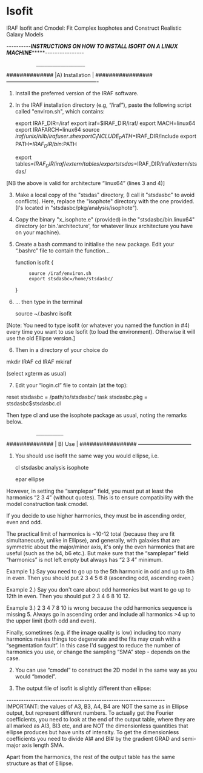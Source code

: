 # Isofit
IRAF Isofit and Cmodel: Fit Complex Isophotes and Construct Realistic Galaxy Models

----------***************INSTRUCTIONS ON HOW TO INSTALL ISOFIT ON A LINUX MACHINE********************----------------

               __________________
############## |A) Installation | #################
               —————————————————-

1. Install the preferred version of the IRAF software.
2. In the IRAF installation directory (e.g, “/iraf”), paste the following script called "environ.sh", which contains:

	export IRAF_DIR=/iraf
	export iraf=$IRAF_DIR/iraf/
	export MACH=linux64
	export IRAFARCH=linux64
	source ${iraf}/unix/hlib/irafuser.sh
	export C_INCLUDE_PATH=$IRAF_DIR/include
	export PATH=$IRAF_DIR/bin:$PATH

	export tables=$IRAF_DIR/iraf/extern/tables/
	export stsdas=$IRAF_DIR/iraf/extern/stsdas/

[NB the above is valid for architecture “linux64” (lines 3 and 4)]

3. Make a local copy of the "stsdas" directory, (I call it "stsdasbc" to avoid conflicts). Here, replace the "isophote" 
directory with the one provided. (I's located in "stsdasbc/pkg/analysis/isophote").

4. Copy the binary "x_isophote.e" (provided) in the "stsdasbc/bin.linux64" directory (or bin.'architecture', for whatever 
linux architecture you have on your machine).

4. Create a bash command to initialise the new package. Edit your “.bashrc” file to contain the function...

	function isofit {

        	source /iraf/environ.sh
        	export stsdasbc=/home/stsdasbc/
	}

5. ... then type in the terminal 

	 source ~/.bashrc
	 isofit

[Note: You need to type isofit (or whatever you named the function in #4) every time you want to use Isofit (to load the 
environment). Otherwise it will use the old Ellipse version.]

6. Then in a directory of your choice do

mkdir IRAF
cd IRAF
mkiraf

(select xgterm as usual)

7. Edit your “login.cl” file to contain (at the top):

reset stsdasbc = /path/to/stsdasbc/
task stsdasbc.pkg = stsdasbc$stsdasbc.cl

Then type cl and use the isophote package as usual, noting the remarks below.

               __________ 
############## | B) Use | #################
               ——————————

1. You should use isofit the same way you would ellipse, i.e.

	cl
	stsdasbc
	analysis
	isophote

	epar ellipse

However, in setting the “samplepar” field, you must put at least the harmonics “2 3 4” (without quotes). This
is to ensure compatibility with the model construction task cmodel.

If you decide to use higher harmonics, they must be in ascending order, even and odd.

The practical limit of harmonics is ~10-12 total (because they are fit simultaneously, unlike in Ellipse), 
and generally, with galaxies that are symmetric 
about the major/minor axis, it's only the even harmonics that are useful (such as 
the b4, b6 etc.). But make sure that the “samplepar” field “harmonics” is not left empty 
but always has “2 3 4” minimum. 

Example 1.) Say you need to go up to the 5th harmonic in odd and up to 8th in even. Then you
should put 2 3 4 5 6 8 (ascending odd, ascending even.)

Example 2.) Say you don't care about odd harmonics but want to go up to 12th in even. Then
you should put 2 3 4 6 8 10 12.

Example 3.) 2 3 4 7 8 10 is wrong because the odd harmonics sequence is missing 5. Always
go in ascending order and include all harmonics >4 up to the upper limit (both odd and even).

Finally, sometimes (e.g. if the image quality is low) including too many harmonics makes things
too degenerate and the fits may crash with a “segmentation fault”. In this case I'd suggest to 
reduce the number of harmonics you use, or change the sampling “SMA” step - depends on the case.

2. You can use “cmodel” to construct the 2D model in the same way as you would “bmodel”.

4. The output file of isofit is slightly different than ellipse: 

-----------------------------------------------------------------IMPORTANT: the values of
A3, B3, A4, B4 are NOT the same as in Ellipse output, but represent different numbers. To 
actually get the Fourier coefficients, you need to look at the end of the output table, where 
they are all marked as AI3, BI3 etc, and are NOT the dimensionless quantities that ellipse produces
but have units of intensity. To get the dimensionless coefficients you need to divide AI#
and BI# by the gradient GRAD and semi-major axis length SMA.

Apart from the harmonics, the rest of the output table has the same structure as that of Ellipse.

